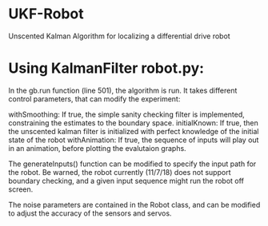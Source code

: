 # UKF-Robot
Unscented Kalman Algorithm for localizing a differential drive robot

# Using KalmanFilter robot.py:
  In the gb.run function (line 501), the algorithm is run. It takes different control parameters, that can modify the experiment:
  
  withSmoothing: If true, the simple sanity checking filter is implemented, constraining the estimates to the boundary space.
  initialKnown: If true, then the unscented kalman filter is initialized with perfect knowledge of the initial state of the robot
  withAnimation: If true, the sequence of inputs will play out in an animation, before plotting the evalutaion graphs.

  The generateInputs() function can be modified to specify the input path for the robot. Be warned, the robot currently (11/7/18) does not support boundary checking, and a given input sequence might run the robot off screen.
  
  The noise parameters are contained in the Robot class, and can be modified to adjust the accuracy of the sensors and servos.
